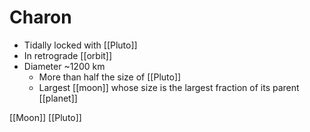 # Charon

- Tidally locked with [[Pluto]]
- In retrograde [[orbit]]
- Diameter ~1200 km
  - More than half the size of [[Pluto]]
  - Largest [[moon]] whose size is the largest fraction of its parent [[planet]]

[[Moon]] [[Pluto]]

